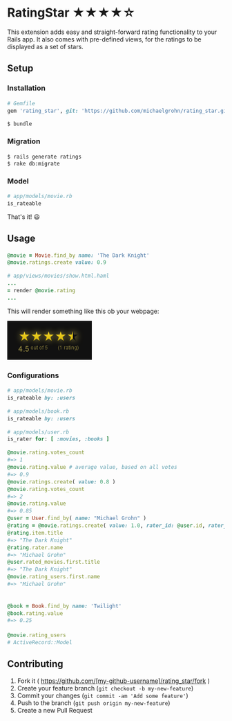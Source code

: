 # RatingStar ★★★★☆

This extension adds easy and straight-forward rating functionality to your Rails app. It also comes with pre-defined views, for the ratings to be displayed as a set of stars.

## Setup

### Installation

```ruby    
# Gemfile
gem 'rating_star', git: 'https://github.com/michaelgrohn/rating_star.git'
```
```shell
$ bundle
```

### Migration
```shell
$ rails generate ratings
$ rake db:migrate
```

### Model
```ruby
# app/models/movie.rb
is_rateable
```

That's it! 😃

## Usage
```ruby
@movie = Movie.find_by name: 'The Dark Knight'
@movie.ratings.create value: 0.9
```
```ruby
# app/views/movies/show.html.haml
...
= render @movie.rating
...
```

This will render something like this ob your webpage:

![](https://raw.githubusercontent.com/michaelgrohn/rating_star/master/lib/rating_star/examples/example.png)

### Configurations

```ruby
# app/models/movie.rb
is_rateable by: :users
```

```ruby
# app/models/book.rb
is_rateable by: :users
```

```ruby
# app/models/user.rb
is_rater for: [ :movies, :books ]
```

```ruby
@movie.rating.votes_count
#=> 1
@movie.rating.value # average value, based on all votes
#=> 0.9
@movie.ratings.create( value: 0.8 )
@movie.rating.votes_count
#=> 2
@movie.rating.value 
#=> 0.85
@user = User.find_by( name: "Michael Grohn" )
@rating = @movie.ratings.create( value: 1.0, rater_id: @user.id, rater_type: @user.class
@rating.item.title
#=> "The Dark Knight"
@rating.rater.name
#=> "Michael Grohn"
@user.rated_movies.first.title
#=> "The Dark Knight"
@movie.rating_users.first.name
#=> "Michael Grohn"


@book = Book.find_by name: 'Twilight'
@book.rating.value
#=> 0.25

@movie.rating_users
# ActiveRecord::Model
```

## Contributing

1. Fork it ( https://github.com/[my-github-username]/rating_star/fork )
2. Create your feature branch (`git checkout -b my-new-feature`)
3. Commit your changes (`git commit -am 'Add some feature'`)
4. Push to the branch (`git push origin my-new-feature`)
5. Create a new Pull Request
